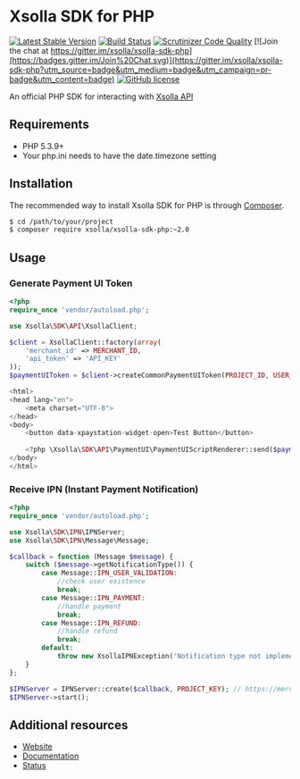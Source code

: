 # Xsolla SDK for PHP

[![Latest Stable Version](https://poser.pugx.org/xsolla/xsolla-sdk-php/v/stable.png)](https://packagist.org/packages/xsolla/xsolla-sdk-php)
[![Build Status](https://travis-ci.org/xsolla/xsolla-sdk-php.png?branch=master)](https://travis-ci.org/xsolla/xsolla-sdk-php)
[![Scrutinizer Code Quality](https://scrutinizer-ci.com/g/xsolla/xsolla-sdk-php/badges/quality-score.png?b=v2)](https://scrutinizer-ci.com/g/xsolla/xsolla-sdk-php/?branch=v2)
[![Join the chat at https://gitter.im/xsolla/xsolla-sdk-php](https://badges.gitter.im/Join%20Chat.svg)](https://gitter.im/xsolla/xsolla-sdk-php?utm_source=badge&utm_medium=badge&utm_campaign=pr-badge&utm_content=badge)
[![GitHub license](https://img.shields.io/badge/license-MIT-blue.svg)](https://raw.githubusercontent.com/xsolla/xsolla-sdk-php/master/LICENSE)

An official PHP SDK for interacting with [Xsolla API](http://developers.xsolla.com)

## Requirements

* PHP 5.3.9+
* Your php.ini needs to have the date.timezone setting

## Installation

The recommended way to install Xsolla SDK for PHP is through [Composer](http://getcomposer.org).

``` bash
$ cd /path/to/your/project
$ composer require xsolla/xsolla-sdk-php:~2.0
```

## Usage

### Generate Payment UI Token

``` php
<?php
require_once 'vendor/autoload.php';

use Xsolla\SDK\API\XsollaClient;

$client = XsollaClient::factory(array(
    'merchant_id' => MERCHANT_ID,
    'api_token' => 'API_KEY'
));
$paymentUIToken = $client->createCommonPaymentUIToken(PROJECT_ID, USER_ID);
```

``` php
<html>
<head lang="en">
    <meta charset="UTF-8">
</head>
<body>
    <button data-xpaystation-widget-open>Test Button</button>
    
    <?php \Xsolla\SDK\API\PaymentUI\PaymentUIScriptRenderer::send($paymentUIToken); ?>
</body>
</html>
```

### Receive IPN (Instant Payment Notification)

``` php
<?php
require_once 'vendor/autoload.php';

use Xsolla\SDK\IPN\IPNServer;
use Xsolla\SDK\IPN\Message\Message;

$callback = function (Message $message) {
    switch ($message->getNotificationType()) {
        case Message::IPN_USER_VALIDATION:
            //check user existence
            break;
        case Message::IPN_PAYMENT:
            //handle payment
            break;
        case Message::IPN_REFUND:
            //handle refund
            break;
        default:
            throw new XsollaIPNException('Notification type not implemented');
    }
};

$IPNServer = IPNServer::create($callback, PROJECT_KEY); // https://merchant.xsolla.com/MERCHANT_ID/projects/PROJECT_ID/settings/connection
$IPNServer->start();
```

## Additional resources

* [Website](http://xsolla.com)
* [Documentation](http://developers.xsolla.com)
* [Status](http://status.xsolla.com)